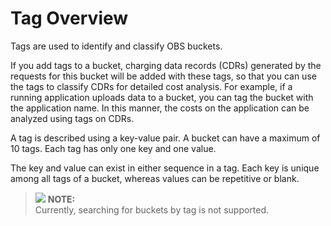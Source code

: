 # Tag Overview<a name="en-us_topic_0059888284"></a>

Tags are used to identify and classify OBS buckets.

If you add tags to a bucket, charging data records \(CDRs\) generated by the requests for this bucket will be added with these tags, so that you can use the tags to classify CDRs for detailed cost analysis. For example, if a running application uploads data to a bucket, you can tag the bucket with the application name. In this manner, the costs on the application can be analyzed using tags on CDRs.

A tag is described using a key-value pair. A bucket can have a maximum of 10 tags. Each tag has only one key and one value.

The key and value can exist in either sequence in a tag. Each key is unique among all tags of a bucket, whereas values can be repetitive or blank.

>![](/images/icon-note.gif) **NOTE:**   
>Currently, searching for buckets by tag is not supported.  


